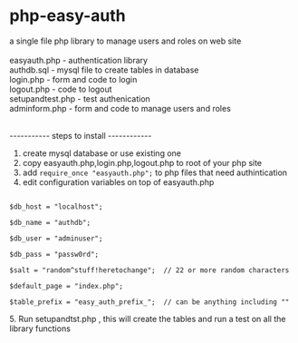 php-easy-auth
=============

a single file php library to manage users and roles on web site<br>
<br>
easyauth.php - authentication library<br>
authdb.sql - mysql file to create tables in database<br>
login.php - form and code to login<br>
logout.php - code to logout<br>
setupandtest.php - test authenication<br>
adminform.php - form and code to manage users and roles<br>
<br>



----------- steps to install ------------

1. create mysql database or use existing one
2. copy easyauth.php,login.php,logout.php to root of your php site
3. add `require_once "easyauth.php";` to php files that need authintication
4. edit configuration variables on top of easyauth.php
<code>
$db_host = "localhost";<br>
$db_name = "authdb";<br>
$db_user = "adminuser";<br>
$db_pass = "passw0rd";<br>
$salt = "random^stuff!heretochange";  // 22 or more random characters<br>
$default_page = "index.php";<br>
$table_prefix = "easy_auth_prefix_";  // can be anything including ""<br>
</code>
5. Run setupandtst.php , this will create the tables and run a test on all the library functions



        


